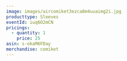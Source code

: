 ```yaml
---
image: images/aircomiket3ezca8m4uuaimg2i.jpg
producttype: Sleeves
eventId: iuq6O2mCN
pricings:
  - quantity: 1
    price: 25
asin: s-okaM6FDay
merchandise: comiket
---
```

